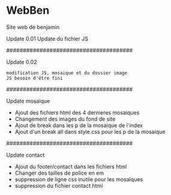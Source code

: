 # WebBen
Site web de benjamin

Update 0.01 Update du fichier JS

######################################

Update 0.02

    modification JS, mosaique et du dossier image
    JS besoin d'être fini

######################################

Update mosaique

- Ajout des fichiers html des 4 dernieres mosaiques
- Changement des images du fond de site
- Ajout de break dans les p de la mosaique de l'index
- Ajout d'un break all dans style.css pour les p de la mosaique

######################################

Update contact

- Ajout du footer/contact dans les fichiers html
- Changer des tailles de police en em
- suppression de ligne css inutile pour les mosaïques
- suppression du fichier contact.html
